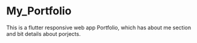 # My_Portfolio
 This is a flutter responsive web app Portfolio, which has about me section and bit details about porjects.
